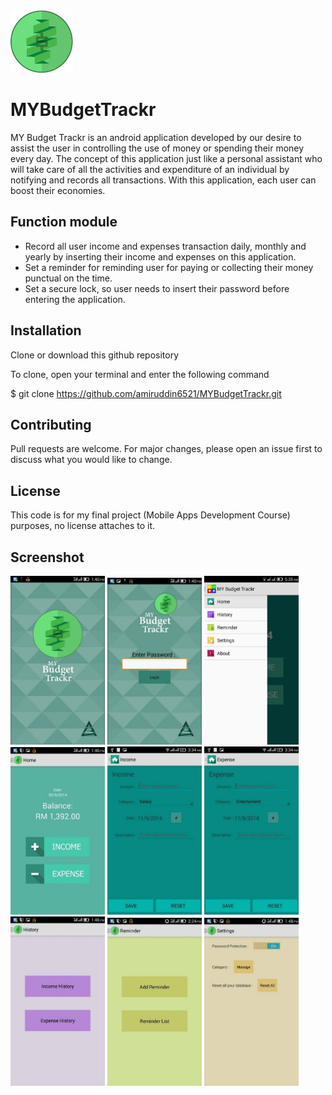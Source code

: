 <img src="https://github.com/amiruddin6521/MYBudgetTrackr/blob/master/MY Budget Trackr/screenshot/logo.png" width="100" height="100">

# MYBudgetTrackr
MY Budget Trackr is an android application developed by our desire to assist the
user in controlling the use of money or spending their money every day. The
concept of this application just like a personal assistant who will take care of all
the activities and expenditure of an individual by notifying and records all
transactions. With this application, each user can boost their economies.

## Function module
- Record all user income and expenses transaction daily, monthly and yearly by inserting their income and expenses on this application.
- Set a reminder for reminding user for paying or collecting their money punctual on the time.
- Set a secure lock, so user needs to insert their password before entering the application.

## Installation
Clone or download this github repository

To clone, open your terminal and enter the following command

$ git clone https://github.com/amiruddin6521/MYBudgetTrackr.git

## Contributing
Pull requests are welcome. For major changes, please open an issue first to discuss what you would like to change.

## License
This code is for my final project (Mobile Apps Development Course) purposes, no license attaches to it.

## Screenshot
<img src="https://github.com/amiruddin6521/MYBudgetTrackr/blob/master/MY Budget Trackr/screenshot/1.jpg" width="30%" height="30%"> <img src="https://github.com/amiruddin6521/MYBudgetTrackr/blob/master/MY Budget Trackr/screenshot/2.jpg" width="30%" height="30%"> <img src="https://github.com/amiruddin6521/MYBudgetTrackr/blob/master/MY Budget Trackr/screenshot/3.jpg" width="30%" height="30%">
<img src="https://github.com/amiruddin6521/MYBudgetTrackr/blob/master/MY Budget Trackr/screenshot/4.jpg" width="30%" height="30%"> <img src="https://github.com/amiruddin6521/MYBudgetTrackr/blob/master/MY Budget Trackr/screenshot/5.jpg" width="30%" height="30%"> <img src="https://github.com/amiruddin6521/MYBudgetTrackr/blob/master/MY Budget Trackr/screenshot/6.jpg" width="30%" height="30%">
<img src="https://github.com/amiruddin6521/MYBudgetTrackr/blob/master/MY Budget Trackr/screenshot/7.jpg" width="30%" height="30%"> <img src="https://github.com/amiruddin6521/MYBudgetTrackr/blob/master/MY Budget Trackr/screenshot/8.jpg" width="30%" height="30%"> <img src="https://github.com/amiruddin6521/MYBudgetTrackr/blob/master/MY Budget Trackr/screenshot/9.jpg" width="30%" height="30%">

